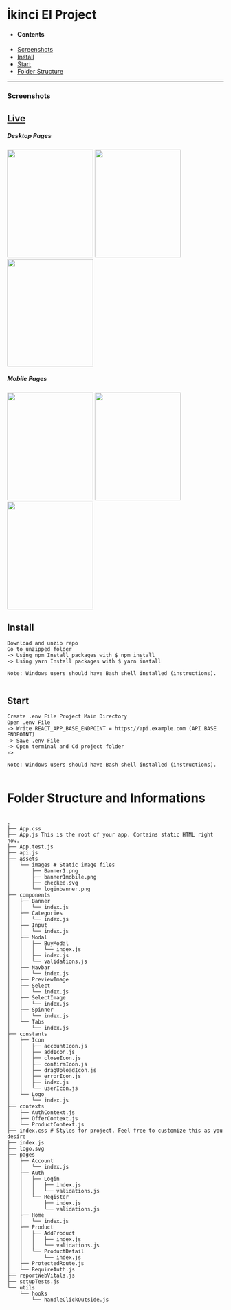 # İkinci El Project



<div>
 
 - #### Contents
  -  [Screenshots](#screenshots)
  -  [Install](#install)
  -  [Start](#start)
  -  [Folder Structure](#folder-structure-and-informations)

</div>

---




### Screenshots

 ## [Live](https://protein-ikinciel-project.netlify.app/)


##### Desktop Pages
<div>
  <img src="https://imgur.com/KvqLcb2.gif" width="200" height="250"/>
   
  <img src="https://imgur.com/3ACNAna.gif" width="200" height="250"/>
  <img src="https://imgur.com/1O9ZkhH.png" width="200" height="250"/>
</div>

##### Mobile Pages
<div>
  <img src="https://imgur.com/iF1IJqd.gif" width="200" height="250"/>
   
  <img src="https://imgur.com/Vsnp0ec.png" width="200" height="250"/>
  <img src="https://imgur.com/9vwJhLy.png" width="200" height="250"/>
</div>







## Install
```
Download and unzip repo
Go to unzipped folder
-> Using npm Install packages with $ npm install
-> Using yarn Install packages with $ yarn install

Note: Windows users should have Bash shell installed (instructions).


```
## Start
```
Create .env File Project Main Directory
Open .env File
-> Write REACT_APP_BASE_ENDPOINT = https://api.example.com (API BASE ENDPOINT)
-> Save .env File
-> Open terminal and Cd project folder 
-> 

Note: Windows users should have Bash shell installed (instructions).


```
# Folder Structure and Informations
```

.
├── App.css
├── App.js This is the root of your app. Contains static HTML right now.
├── App.test.js
├── api.js
├── assets
│   └── images # Static image files
│       ├── Banner1.png
│       ├── banner1mobile.png
│       ├── checked.svg
│       └── loginbanner.png
├── components
│   ├── Banner
│   │   └── index.js
│   ├── Categories
│   │   └── index.js
│   ├── Input
│   │   └── index.js
│   ├── Modal
│   │   ├── BuyModal
│   │   │   └── index.js
│   │   ├── index.js
│   │   └── validations.js
│   ├── Navbar
│   │   └── index.js
│   ├── PreviewImage
│   ├── Select
│   │   └── index.js
│   ├── SelectImage
│   │   └── index.js
│   ├── Spinner
│   │   └── index.js
│   └── Tabs
│       └── index.js
├── constants
│   ├── Icon
│   │   ├── accountIcon.js
│   │   ├── addIcon.js
│   │   ├── closeIcon.js
│   │   ├── confirmIcon.js
│   │   ├── dragUploadIcon.js
│   │   ├── errorIcon.js
│   │   ├── index.js
│   │   └── userIcon.js
│   └── Logo
│       └── index.js
├── contexts
│   ├── AuthContext.js
│   ├── OfferContext.js
│   └── ProductContext.js
├── index.css # Styles for project. Feel free to customize this as you desire
├── index.js
├── logo.svg
├── pages
│   ├── Account
│   │   └── index.js
│   ├── Auth
│   │   ├── Login
│   │   │   ├── index.js
│   │   │   └── validations.js
│   │   └── Register
│   │       ├── index.js
│   │       └── validations.js
│   ├── Home
│   │   └── index.js
│   ├── Product
│   │   ├── AddProduct
│   │   │   ├── index.js
│   │   │   └── validations.js
│   │   └── ProductDetail
│   │       └── index.js
│   ├── ProtectedRoute.js
│   └── RequireAuth.js
├── reportWebVitals.js
├── setupTests.js
└── utils
    └── hooks
        └── handleClickOutside.js


```